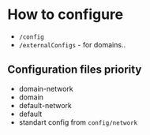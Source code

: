 # How to configure

- `/config`
- `/externalConfigs` - for domains..


## Configuration files priority

- domain-network
- domain
- default-network
- default
- standart config from `config/network`
